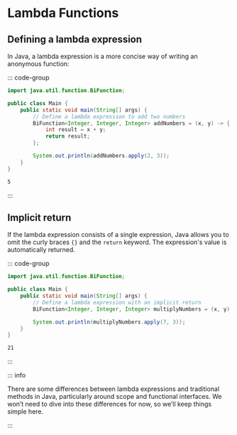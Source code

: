 # Lambda Functions

## Defining a lambda expression

In Java, a lambda expression is a more concise way of writing an anonymous
function:

::: code-group

```java
import java.util.function.BiFunction;

public class Main {
    public static void main(String[] args) {
        // Define a lambda expression to add two numbers
        BiFunction<Integer, Integer, Integer> addNumbers = (x, y) -> {
            int result = x + y;
            return result;
        };

        System.out.println(addNumbers.apply(2, 3));
    }
}
```

```txt [output]
5
```

:::

## Implicit return

If the lambda expression consists of a single expression, Java allows you to
omit the curly braces `{}` and the `return` keyword. The expression's value is
automatically returned.

::: code-group

```java
import java.util.function.BiFunction;

public class Main {
    public static void main(String[] args) {
        // Define a lambda expression with an implicit return
        BiFunction<Integer, Integer, Integer> multiplyNumbers = (x, y) -> x * y;

        System.out.println(multiplyNumbers.apply(7, 3));
    }
}
```

```txt [output]
21
```

:::

::: info

There are some differences between lambda expressions and traditional methods in
Java, particularly around scope and functional interfaces. We won’t need to dive
into these differences for now, so we’ll keep things simple here.

:::
